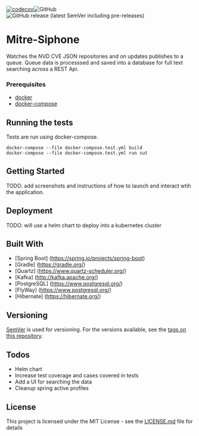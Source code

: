 [![codecov](https://codecov.io/gh/akboyd88/mitre-siphon/branch/master/graph/badge.svg?token=70JSHSV2IY)](https://codecov.io/gh/akboyd88/mitre-siphon)![GitHub](https://img.shields.io/github/license/akboyd88/mitre-siphon)![GitHub release (latest SemVer including pre-releases)](https://img.shields.io/github/v/release/akboyd88/mitre-siphon?include_prereleases)
# Mitre-Siphone

Watches the NVD CVE JSON repositories and on updates publishes to a queue. Queue data is processsed and saved into a database for full text searching across a REST Api.


### Prerequisites

- [docker](https://docs.docker.com/desktop/) 
- [docker-compose](https://docs.docker.com/compose/) 


## Running the tests

Tests are run using docker-compose. 
```
docker-compose --file docker-compose.test.yml build
docker-compose --file docker-compose.test.yml run sut
```

## Getting Started
TODO: add screenshots and instructions of how to launch and interact wtih the application.

## Deployment

TODO: will use a helm chart to deploy into a kubernetes cluster

## Built With

- [Spring Boot] (https://spring.io/projects/spring-boot)
- [Gradle] (https://gradle.org/)
- [Quartz] (https://www.quartz-scheduler.org/)
- [Kafka] (http://kafka.apache.org/)
- [PostgreSQL] (https://www.postgresql.org/)
- [FlyWay] (https://www.postgresql.org/)
- [Hibernate] (https://hibernate.org/)


## Versioning

[SemVer](http://semver.org/) is used for versioning. For the versions available, see the [tags on this repository](https://github.com/akboyd88/mitre-siphon/tags). 

## Todos
- Helm chart
- Increase test coverage and cases covered in tests
- Add a UI for searching the data
- Cleanup spring active profiles

## License

This project is licensed under the MIT License - see the [LICENSE.md](LICENSE.md) file for details
